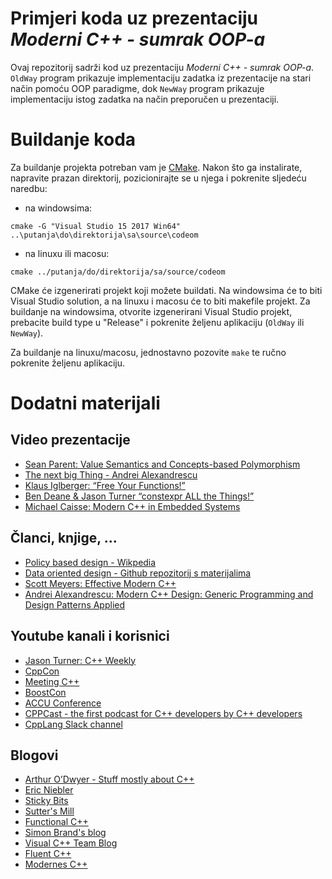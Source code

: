 Primjeri koda uz prezentaciju _Moderni C++ - sumrak OOP-a_
===========================================

Ovaj repozitorij sadrži kod uz prezentaciju _Moderni C++ - sumrak OOP-a_. `OldWay` program prikazuje implementaciju zadatka iz prezentacije na stari način pomoću OOP paradigme, dok `NewWay` program prikazuje implementaciju istog zadatka na način preporučen u prezentaciji.

# Buildanje koda

Za buildanje projekta potreban vam je [CMake](https://cmake.org). Nakon što ga instalirate, napravite prazan direktorij, pozicionirajte se u njega i pokrenite sljedeću naredbu:

- na windowsima:

```
cmake -G "Visual Studio 15 2017 Win64" ..\putanja\do\direktorija\sa\source\codeom
```

- na linuxu ili macosu:

```
cmake ../putanja/do/direktorija/sa/source/codeom
```

CMake će izgenerirati projekt koji možete buildati. Na windowsima će to biti Visual Studio solution, a na linuxu i macosu će to biti makefile projekt. Za buildanje na windowsima, otvorite izgenerirani Visual Studio projekt, prebacite build type u "Release" i pokrenite željenu aplikaciju (`OldWay` ili `NewWay`).

Za buildanje na linuxu/macosu, jednostavno pozovite `make` te ručno pokrenite željenu aplikaciju.

# Dodatni materijali

## Video prezentacije

- [Sean Parent: Value Semantics and Concepts-based Polymorphism](https://www.youtube.com/watch?v=_BpMYeUFXv8)
- [The next big Thing - Andrei Alexandrescu](https://www.youtube.com/watch?v=tcyb1lpEHm0)
- [Klaus Iglberger: “Free Your Functions!”](https://www.youtube.com/watch?v=WLDT1lDOsb4)
- [Ben Deane & Jason Turner “constexpr ALL the Things!”](https://www.youtube.com/watch?v=PJwd4JLYJJY)
- [Michael Caisse: Modern C++ in Embedded Systems](https://www.youtube.com/watch?v=c9Xt6Me3mJ4&index=1&list=WL)

## Članci, knjige, ...

- [Policy based design - Wikpedia](https://en.wikipedia.org/wiki/Modern_C%2B%2B_Design#Policy-based_design)
- [Data oriented design - Github repozitorij s materijalima](https://github.com/dbartolini/data-oriented-design)
- [Scott Meyers: Effective Modern C++](https://www.amazon.com/Effective-Modern-Specific-Ways-Improve/dp/1491903996)
- [Andrei Alexandrescu: Modern C++ Design: Generic Programming and Design Patterns Applied](https://www.amazon.com/Modern-Design-Generic-Programming-Patterns/dp/0201704315)

## Youtube kanali i korisnici

- [Jason Turner: C++ Weekly](https://www.youtube.com/channel/UCxHAlbZQNFU2LgEtiqd2Maw)
- [CppCon](https://www.youtube.com/user/CppCon)
- [Meeting C++](https://www.youtube.com/channel/UCJpMLydEYA08vusDkq3FmjQ)
- [BoostCon](https://www.youtube.com/user/BoostCon)
- [ACCU Conference](https://www.youtube.com/channel/UCJhay24LTpO1s4bIZxuIqKw)
- [CPPCast - the first podcast for C++ developers by C++ developers](http://cppcast.com/)
- [CppLang Slack channel](https://cpplang.now.sh)

## Blogovi

- [Arthur O’Dwyer - Stuff mostly about C++](https://quuxplusone.github.io/blog/)
- [Eric Niebler](http://ericniebler.com)
- [Sticky Bits](http://blog.feabhas.com)
- [Sutter's Mill](https://herbsutter.com)
- [Functional C++](https://functionalcpp.wordpress.com)
- [Simon Brand's blog](https://blog.tartanllama.xyz/posts/)
- [Visual C++ Team Blog](https://blogs.msdn.microsoft.com/vcblog/)
- [Fluent C++](https://www.fluentcpp.com)
- [Modernes C++](http://www.modernescpp.com)
